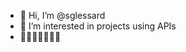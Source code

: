 - 👋 Hi, I’m @sglessard
- 👀 I’m interested in projects using APIs
- 🚴‍♂️🚵‍♂️🏃🏽‍♂️

<!---
sglessard/sglessard is a ✨ special ✨ repository because its `README.md` (this file) appears on your GitHub profile.
You can click the Preview link to take a look at your changes.
--->

